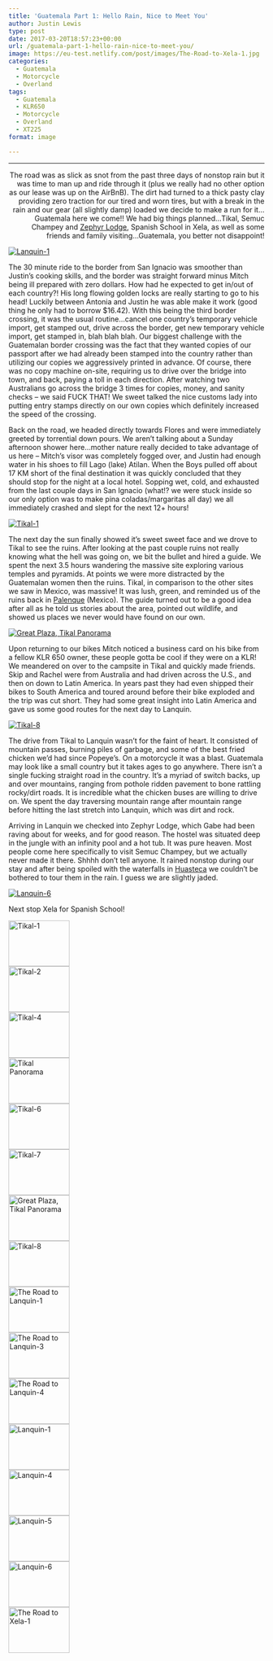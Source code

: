 ```yaml
---
title: 'Guatemala Part 1: Hello Rain, Nice to Meet You'
author: Justin Lewis
type: post
date: 2017-03-20T18:57:23+00:00
url: /guatemala-part-1-hello-rain-nice-to-meet-you/
image: https://eu-test.netlify.com/post/images/The-Road-to-Xela-1.jpg
categories:
  - Guatemala
  - Motorcycle
  - Overland
tags:
  - Guatemala
  - KLR650
  - Motorcycle
  - Overland
  - XT225
format: image

---
```

* * *

<p style="text-align: right;">
  The road was as slick as snot from the past three days of nonstop rain but it was time to man up and ride through it (plus we really had no other option as our lease was up on the AirBnB). The dirt had turned to a thick pasty clay providing zero traction for our tired and worn tires, but with a break in the rain and our gear (all slightly damp) loaded we decide to make a run for it…Guatemala here we come!! We had big things planned…Tikal, Semuc Champey and <a href="http://zephyrlodgelanquin.com/">Zephyr Lodge</a>, Spanish School in Xela, as well as some friends and family visiting…Guatemala, you better not disappoint!
</p>

<div class="ngg-gallery-singlepic-image " style="">
  <a href="http://www.elevationupgrade.com/wp-content/gallery/guatemala-part-1/Lanquin-1.jpg"
		     title=""
             data-src="http://www.elevationupgrade.com/wp-content/gallery/guatemala-part-1/Lanquin-1.jpg"
             data-thumbnail="http://www.elevationupgrade.com/wp-content/gallery/guatemala-part-1/thumbs/thumbs_Lanquin-1.jpg"
             data-image-id="654"
             data-title="Lanquin-1"
             data-description=""
             target='_self'
             class="ngg-fancybox" rel="8121caeaab59ff97008d8cfabcc7b2a4"> <img class="ngg-singlepic"
             src="http://www.elevationupgrade.com/wp-content/gallery/guatemala-part-1/dynamic/Lanquin-1.jpg-nggid03654-ngg0dyn-0x0x100-00f0w010c010r110f110r010t010.jpg"
             alt="Lanquin-1"
             title="Lanquin-1"
 /> </a>
</div>

<!--more-->

The 30 minute ride to the border from San Ignacio was smoother than Justin’s cooking skills, and the border was straight forward minus Mitch being ill prepared with zero dollars. How had he expected to get in/out of each country?! His long flowing golden locks are really starting to go to his head! Luckily between Antonia and Justin he was able make it work (good thing he only had to borrow $16.42). With this being the third border crossing, it was the usual routine…cancel one country’s temporary vehicle import, get stamped out, drive across the border, get new temporary vehicle import, get stamped in, blah blah blah. Our biggest challenge with the Guatemalan border crossing was the fact that they wanted copies of our passport after we had already been stamped into the country rather than utilizing our copies we aggressively printed in advance. Of course, there was no copy machine on-site, requiring us to drive over the bridge into town, and back, paying a toll in each direction. After watching two Australians go across the bridge 3 times for copies, money, and sanity checks &#8211; we said FUCK THAT! We sweet talked the nice customs lady into putting entry stamps directly on our own copies which definitely increased the speed of the crossing.

Back on the road, we headed directly towards Flores and were immediately greeted by torrential down pours. We aren’t talking about a Sunday afternoon shower here…mother nature really decided to take advantage of us here &#8211; Mitch’s visor was completely fogged over, and Justin had enough water in his shoes to fill Lago (lake) Atilan. When the Boys pulled off about 17 KM short of the final destination it was quickly concluded that they should stop for the night at a local hotel. Sopping wet, cold, and exhausted from the last couple days in San Ignacio (what!? we were stuck inside so our only option was to make pina coladas/margaritas all day) we all immediately crashed and slept for the next 12+ hours!

<div class="ngg-gallery-singlepic-image " style="">
  <a href="http://www.elevationupgrade.com/wp-content/gallery/guatemala-part-1/Tikal-1.jpg"
		     title=""
             data-src="http://www.elevationupgrade.com/wp-content/gallery/guatemala-part-1/Tikal-1.jpg"
             data-thumbnail="http://www.elevationupgrade.com/wp-content/gallery/guatemala-part-1/thumbs/thumbs_Tikal-1.jpg"
             data-image-id="643"
             data-title="Tikal-1"
             data-description=""
             target='_self'
             class="ngg-fancybox" rel="9309965979bcdb4cf03508ddb02df0c2"> <img class="ngg-singlepic"
             src="http://www.elevationupgrade.com/wp-content/gallery/guatemala-part-1/dynamic/Tikal-1.jpg-nggid03643-ngg0dyn-0x0x100-00f0w010c010r110f110r010t010.jpg"
             alt="Tikal-1"
             title="Tikal-1"
 /> </a>
</div>

The next day the sun finally showed it’s sweet sweet face and we drove to Tikal to see the ruins. After looking at the past couple ruins not really knowing what the hell was going on, we bit the bullet and hired a guide. We spent the next 3.5 hours wandering the massive site exploring various temples and pyramids. At points we were more distracted by the Guatemalan women then the ruins. Tikal, in comparison to the other sites we saw in Mexico, was massive! It was lush, green, and reminded us of the ruins back in [Palenque][1] (Mexico). The guide turned out to be a good idea after all as he told us stories about the area, pointed out wildlife, and showed us places we never would have found on our own.

<div class="ngg-gallery-singlepic-image " style="">
  <a href="http://www.elevationupgrade.com/wp-content/gallery/guatemala-part-1/Great-Plaza-Tikal-Panorama.jpg"
		     title=""
             data-src="http://www.elevationupgrade.com/wp-content/gallery/guatemala-part-1/Great-Plaza-Tikal-Panorama.jpg"
             data-thumbnail="http://www.elevationupgrade.com/wp-content/gallery/guatemala-part-1/thumbs/thumbs_Great-Plaza-Tikal-Panorama.jpg"
             data-image-id="649"
             data-title="Great Plaza, Tikal Panorama"
             data-description=""
             target='_self'
             class="ngg-fancybox" rel="119a7534135003d228414b99b5ec8263"> <img class="ngg-singlepic"
             src="http://www.elevationupgrade.com/wp-content/gallery/guatemala-part-1/dynamic/Great-Plaza-Tikal-Panorama.jpg-nggid03649-ngg0dyn-0x0x100-00f0w010c010r110f110r010t010.jpg"
             alt="Great Plaza, Tikal Panorama"
             title="Great Plaza, Tikal Panorama"
 /> </a>
</div>

Upon returning to our bikes Mitch noticed a business card on his bike from a fellow KLR 650 owner, these people gotta be cool if they were on a KLR! We meandered on over to the campsite in Tikal and quickly made friends. Skip and Rachel were from Australia and had driven across the U.S., and then on down to Latin America. In years past they had even shipped their bikes to South America and toured around before their bike exploded and the trip was cut short. They had some great insight into Latin America and gave us some good routes for the next day to Lanquin.

<div class="ngg-gallery-singlepic-image " style="">
  <a href="http://www.elevationupgrade.com/wp-content/gallery/guatemala-part-1/Tikal-8.jpg"
		     title=""
             data-src="http://www.elevationupgrade.com/wp-content/gallery/guatemala-part-1/Tikal-8.jpg"
             data-thumbnail="http://www.elevationupgrade.com/wp-content/gallery/guatemala-part-1/thumbs/thumbs_Tikal-8.jpg"
             data-image-id="650"
             data-title="Tikal-8"
             data-description=""
             target='_self'
             class="ngg-fancybox" rel="9b1e3383dfeb8723cfe397b70f5db1a6"> <img class="ngg-singlepic"
             src="http://www.elevationupgrade.com/wp-content/gallery/guatemala-part-1/dynamic/Tikal-8.jpg-nggid03650-ngg0dyn-0x0x100-00f0w010c010r110f110r010t010.jpg"
             alt="Tikal-8"
             title="Tikal-8"
 /> </a>
</div>

The drive from Tikal to Lanquin wasn’t for the faint of heart. It consisted of mountain passes, burning piles of garbage, and some of the best fried chicken we’d had since Popeye’s. On a motorcycle it was a blast. Guatemala may look like a small country but it takes ages to go anywhere. There isn’t a single fucking straight road in the country. It’s a myriad of switch backs, up and over mountains, ranging from pothole ridden pavement to bone rattling rocky/dirt roads. It is incredible what the chicken buses are willing to drive on. We spent the day traversing mountain range after mountain range before hitting the last stretch into Lanquin, which was dirt and rock.

Arriving in Lanquin we checked into Zephyr Lodge, which Gabe had been raving about for weeks, and for good reason. The hostel was situated deep in the jungle with an infinity pool and a hot tub. It was pure heaven. Most people come here specifically to visit Semuc Champey, but we actually never made it there. Shhhh don’t tell anyone. It rained nonstop during our stay and after being spoiled with the waterfalls in [Huasteca][2] we couldn’t be bothered to tour them in the rain. I guess we are slightly jaded.

<div class="ngg-gallery-singlepic-image " style="">
  <a href="http://www.elevationupgrade.com/wp-content/gallery/guatemala-part-1/Lanquin-6.jpg"
		     title=""
             data-src="http://www.elevationupgrade.com/wp-content/gallery/guatemala-part-1/Lanquin-6.jpg"
             data-thumbnail="http://www.elevationupgrade.com/wp-content/gallery/guatemala-part-1/thumbs/thumbs_Lanquin-6.jpg"
             data-image-id="657"
             data-title="Lanquin-6"
             data-description=""
             target='_self'
             class="ngg-fancybox" rel="61c188e0c4c853c2589484740b3201db"> <img class="ngg-singlepic"
             src="http://www.elevationupgrade.com/wp-content/gallery/guatemala-part-1/dynamic/Lanquin-6.jpg-nggid03657-ngg0dyn-0x0x100-00f0w010c010r110f110r010t010.jpg"
             alt="Lanquin-6"
             title="Lanquin-6"
 /> </a>
</div>

Next stop Xela for Spanish School!

<div
	class="ngg-galleryoverview ngg-ajax-pagination-none"
	id="ngg-gallery-2098-1">
  <!-- Thumbnails -->
  
  <div id="ngg-image-0" class="ngg-gallery-thumbnail-box" >
    <div class="ngg-gallery-thumbnail">
      <a href="http://www.elevationupgrade.com/wp-content/gallery/guatemala-part-1/Tikal-1.jpg"
               title=""
               data-src="http://www.elevationupgrade.com/wp-content/gallery/guatemala-part-1/Tikal-1.jpg"
               data-thumbnail="http://www.elevationupgrade.com/wp-content/gallery/guatemala-part-1/thumbs/thumbs_Tikal-1.jpg"
               data-image-id="643"
               data-title="Tikal-1"
               data-description=""
               data-image-slug="tikal-1"
               class="ngg-fancybox" rel="2098"> <img
                    title="Tikal-1"
                    alt="Tikal-1"
                    src="http://www.elevationupgrade.com/wp-content/gallery/guatemala-part-1/thumbs/thumbs_Tikal-1.jpg"
                    width="120"
                    height="90"
                    style="max-width:100%;"
 /> </a>
    </div>
  </div>
  
  <div id="ngg-image-1" class="ngg-gallery-thumbnail-box" >
    <div class="ngg-gallery-thumbnail">
      <a href="http://www.elevationupgrade.com/wp-content/gallery/guatemala-part-1/Tikal-2.jpg"
               title=""
               data-src="http://www.elevationupgrade.com/wp-content/gallery/guatemala-part-1/Tikal-2.jpg"
               data-thumbnail="http://www.elevationupgrade.com/wp-content/gallery/guatemala-part-1/thumbs/thumbs_Tikal-2.jpg"
               data-image-id="644"
               data-title="Tikal-2"
               data-description=""
               data-image-slug="tikal-2"
               class="ngg-fancybox" rel="2098"> <img
                    title="Tikal-2"
                    alt="Tikal-2"
                    src="http://www.elevationupgrade.com/wp-content/gallery/guatemala-part-1/thumbs/thumbs_Tikal-2.jpg"
                    width="120"
                    height="90"
                    style="max-width:100%;"
 /> </a>
    </div>
  </div>
  
  <div id="ngg-image-2" class="ngg-gallery-thumbnail-box" >
    <div class="ngg-gallery-thumbnail">
      <a href="http://www.elevationupgrade.com/wp-content/gallery/guatemala-part-1/Tikal-4.jpg"
               title=""
               data-src="http://www.elevationupgrade.com/wp-content/gallery/guatemala-part-1/Tikal-4.jpg"
               data-thumbnail="http://www.elevationupgrade.com/wp-content/gallery/guatemala-part-1/thumbs/thumbs_Tikal-4.jpg"
               data-image-id="645"
               data-title="Tikal-4"
               data-description=""
               data-image-slug="tikal-4"
               class="ngg-fancybox" rel="2098"> <img
                    title="Tikal-4"
                    alt="Tikal-4"
                    src="http://www.elevationupgrade.com/wp-content/gallery/guatemala-part-1/thumbs/thumbs_Tikal-4.jpg"
                    width="120"
                    height="90"
                    style="max-width:100%;"
 /> </a>
    </div>
  </div>
  
  <div id="ngg-image-3" class="ngg-gallery-thumbnail-box" >
    <div class="ngg-gallery-thumbnail">
      <a href="http://www.elevationupgrade.com/wp-content/gallery/guatemala-part-1/Tikal-Panorama.jpg"
               title=""
               data-src="http://www.elevationupgrade.com/wp-content/gallery/guatemala-part-1/Tikal-Panorama.jpg"
               data-thumbnail="http://www.elevationupgrade.com/wp-content/gallery/guatemala-part-1/thumbs/thumbs_Tikal-Panorama.jpg"
               data-image-id="646"
               data-title="Tikal Panorama"
               data-description=""
               data-image-slug="tikal-panorama"
               class="ngg-fancybox" rel="2098"> <img
                    title="Tikal Panorama"
                    alt="Tikal Panorama"
                    src="http://www.elevationupgrade.com/wp-content/gallery/guatemala-part-1/thumbs/thumbs_Tikal-Panorama.jpg"
                    width="120"
                    height="90"
                    style="max-width:100%;"
 /> </a>
    </div>
  </div>
  
  <div id="ngg-image-4" class="ngg-gallery-thumbnail-box" >
    <div class="ngg-gallery-thumbnail">
      <a href="http://www.elevationupgrade.com/wp-content/gallery/guatemala-part-1/Tikal-6.jpg"
               title=""
               data-src="http://www.elevationupgrade.com/wp-content/gallery/guatemala-part-1/Tikal-6.jpg"
               data-thumbnail="http://www.elevationupgrade.com/wp-content/gallery/guatemala-part-1/thumbs/thumbs_Tikal-6.jpg"
               data-image-id="647"
               data-title="Tikal-6"
               data-description=""
               data-image-slug="tikal-6"
               class="ngg-fancybox" rel="2098"> <img
                    title="Tikal-6"
                    alt="Tikal-6"
                    src="http://www.elevationupgrade.com/wp-content/gallery/guatemala-part-1/thumbs/thumbs_Tikal-6.jpg"
                    width="120"
                    height="90"
                    style="max-width:100%;"
 /> </a>
    </div>
  </div>
  
  <div id="ngg-image-5" class="ngg-gallery-thumbnail-box" >
    <div class="ngg-gallery-thumbnail">
      <a href="http://www.elevationupgrade.com/wp-content/gallery/guatemala-part-1/Tikal-7.jpg"
               title=""
               data-src="http://www.elevationupgrade.com/wp-content/gallery/guatemala-part-1/Tikal-7.jpg"
               data-thumbnail="http://www.elevationupgrade.com/wp-content/gallery/guatemala-part-1/thumbs/thumbs_Tikal-7.jpg"
               data-image-id="648"
               data-title="Tikal-7"
               data-description=""
               data-image-slug="tikal-7"
               class="ngg-fancybox" rel="2098"> <img
                    title="Tikal-7"
                    alt="Tikal-7"
                    src="http://www.elevationupgrade.com/wp-content/gallery/guatemala-part-1/thumbs/thumbs_Tikal-7.jpg"
                    width="120"
                    height="90"
                    style="max-width:100%;"
 /> </a>
    </div>
  </div>
  
  <div id="ngg-image-6" class="ngg-gallery-thumbnail-box" >
    <div class="ngg-gallery-thumbnail">
      <a href="http://www.elevationupgrade.com/wp-content/gallery/guatemala-part-1/Great-Plaza-Tikal-Panorama.jpg"
               title=""
               data-src="http://www.elevationupgrade.com/wp-content/gallery/guatemala-part-1/Great-Plaza-Tikal-Panorama.jpg"
               data-thumbnail="http://www.elevationupgrade.com/wp-content/gallery/guatemala-part-1/thumbs/thumbs_Great-Plaza-Tikal-Panorama.jpg"
               data-image-id="649"
               data-title="Great Plaza, Tikal Panorama"
               data-description=""
               data-image-slug="great-plaza-tikal-panorama"
               class="ngg-fancybox" rel="2098"> <img
                    title="Great Plaza, Tikal Panorama"
                    alt="Great Plaza, Tikal Panorama"
                    src="http://www.elevationupgrade.com/wp-content/gallery/guatemala-part-1/thumbs/thumbs_Great-Plaza-Tikal-Panorama.jpg"
                    width="120"
                    height="90"
                    style="max-width:100%;"
 /> </a>
    </div>
  </div>
  
  <div id="ngg-image-7" class="ngg-gallery-thumbnail-box" >
    <div class="ngg-gallery-thumbnail">
      <a href="http://www.elevationupgrade.com/wp-content/gallery/guatemala-part-1/Tikal-8.jpg"
               title=""
               data-src="http://www.elevationupgrade.com/wp-content/gallery/guatemala-part-1/Tikal-8.jpg"
               data-thumbnail="http://www.elevationupgrade.com/wp-content/gallery/guatemala-part-1/thumbs/thumbs_Tikal-8.jpg"
               data-image-id="650"
               data-title="Tikal-8"
               data-description=""
               data-image-slug="tikal-8"
               class="ngg-fancybox" rel="2098"> <img
                    title="Tikal-8"
                    alt="Tikal-8"
                    src="http://www.elevationupgrade.com/wp-content/gallery/guatemala-part-1/thumbs/thumbs_Tikal-8.jpg"
                    width="120"
                    height="90"
                    style="max-width:100%;"
 /> </a>
    </div>
  </div>
  
  <div id="ngg-image-8" class="ngg-gallery-thumbnail-box" >
    <div class="ngg-gallery-thumbnail">
      <a href="http://www.elevationupgrade.com/wp-content/gallery/guatemala-part-1/The-Road-to-Lanquin-1.jpg"
               title=""
               data-src="http://www.elevationupgrade.com/wp-content/gallery/guatemala-part-1/The-Road-to-Lanquin-1.jpg"
               data-thumbnail="http://www.elevationupgrade.com/wp-content/gallery/guatemala-part-1/thumbs/thumbs_The-Road-to-Lanquin-1.jpg"
               data-image-id="651"
               data-title="The Road to Lanquin-1"
               data-description=""
               data-image-slug="the-road-to-lanquin-1"
               class="ngg-fancybox" rel="2098"> <img
                    title="The Road to Lanquin-1"
                    alt="The Road to Lanquin-1"
                    src="http://www.elevationupgrade.com/wp-content/gallery/guatemala-part-1/thumbs/thumbs_The-Road-to-Lanquin-1.jpg"
                    width="120"
                    height="90"
                    style="max-width:100%;"
 /> </a>
    </div>
  </div>
  
  <div id="ngg-image-9" class="ngg-gallery-thumbnail-box" >
    <div class="ngg-gallery-thumbnail">
      <a href="http://www.elevationupgrade.com/wp-content/gallery/guatemala-part-1/The-Road-to-Lanquin-3.jpg"
               title=""
               data-src="http://www.elevationupgrade.com/wp-content/gallery/guatemala-part-1/The-Road-to-Lanquin-3.jpg"
               data-thumbnail="http://www.elevationupgrade.com/wp-content/gallery/guatemala-part-1/thumbs/thumbs_The-Road-to-Lanquin-3.jpg"
               data-image-id="652"
               data-title="The Road to Lanquin-3"
               data-description=""
               data-image-slug="the-road-to-lanquin-3"
               class="ngg-fancybox" rel="2098"> <img
                    title="The Road to Lanquin-3"
                    alt="The Road to Lanquin-3"
                    src="http://www.elevationupgrade.com/wp-content/gallery/guatemala-part-1/thumbs/thumbs_The-Road-to-Lanquin-3.jpg"
                    width="120"
                    height="90"
                    style="max-width:100%;"
 /> </a>
    </div>
  </div>
  
  <div id="ngg-image-10" class="ngg-gallery-thumbnail-box" >
    <div class="ngg-gallery-thumbnail">
      <a href="http://www.elevationupgrade.com/wp-content/gallery/guatemala-part-1/The-Road-to-Lanquin-4.jpg"
               title=""
               data-src="http://www.elevationupgrade.com/wp-content/gallery/guatemala-part-1/The-Road-to-Lanquin-4.jpg"
               data-thumbnail="http://www.elevationupgrade.com/wp-content/gallery/guatemala-part-1/thumbs/thumbs_The-Road-to-Lanquin-4.jpg"
               data-image-id="653"
               data-title="The Road to Lanquin-4"
               data-description=""
               data-image-slug="the-road-to-lanquin-4-1"
               class="ngg-fancybox" rel="2098"> <img
                    title="The Road to Lanquin-4"
                    alt="The Road to Lanquin-4"
                    src="http://www.elevationupgrade.com/wp-content/gallery/guatemala-part-1/thumbs/thumbs_The-Road-to-Lanquin-4.jpg"
                    width="120"
                    height="90"
                    style="max-width:100%;"
 /> </a>
    </div>
  </div>
  
  <div id="ngg-image-11" class="ngg-gallery-thumbnail-box" >
    <div class="ngg-gallery-thumbnail">
      <a href="http://www.elevationupgrade.com/wp-content/gallery/guatemala-part-1/Lanquin-1.jpg"
               title=""
               data-src="http://www.elevationupgrade.com/wp-content/gallery/guatemala-part-1/Lanquin-1.jpg"
               data-thumbnail="http://www.elevationupgrade.com/wp-content/gallery/guatemala-part-1/thumbs/thumbs_Lanquin-1.jpg"
               data-image-id="654"
               data-title="Lanquin-1"
               data-description=""
               data-image-slug="lanquin-1-1"
               class="ngg-fancybox" rel="2098"> <img
                    title="Lanquin-1"
                    alt="Lanquin-1"
                    src="http://www.elevationupgrade.com/wp-content/gallery/guatemala-part-1/thumbs/thumbs_Lanquin-1.jpg"
                    width="120"
                    height="90"
                    style="max-width:100%;"
 /> </a>
    </div>
  </div>
  
  <div id="ngg-image-12" class="ngg-gallery-thumbnail-box" >
    <div class="ngg-gallery-thumbnail">
      <a href="http://www.elevationupgrade.com/wp-content/gallery/guatemala-part-1/Lanquin-4.jpg"
               title=""
               data-src="http://www.elevationupgrade.com/wp-content/gallery/guatemala-part-1/Lanquin-4.jpg"
               data-thumbnail="http://www.elevationupgrade.com/wp-content/gallery/guatemala-part-1/thumbs/thumbs_Lanquin-4.jpg"
               data-image-id="655"
               data-title="Lanquin-4"
               data-description=""
               data-image-slug="lanquin-4-1"
               class="ngg-fancybox" rel="2098"> <img
                    title="Lanquin-4"
                    alt="Lanquin-4"
                    src="http://www.elevationupgrade.com/wp-content/gallery/guatemala-part-1/thumbs/thumbs_Lanquin-4.jpg"
                    width="120"
                    height="90"
                    style="max-width:100%;"
 /> </a>
    </div>
  </div>
  
  <div id="ngg-image-13" class="ngg-gallery-thumbnail-box" >
    <div class="ngg-gallery-thumbnail">
      <a href="http://www.elevationupgrade.com/wp-content/gallery/guatemala-part-1/Lanquin-5.jpg"
               title=""
               data-src="http://www.elevationupgrade.com/wp-content/gallery/guatemala-part-1/Lanquin-5.jpg"
               data-thumbnail="http://www.elevationupgrade.com/wp-content/gallery/guatemala-part-1/thumbs/thumbs_Lanquin-5.jpg"
               data-image-id="656"
               data-title="Lanquin-5"
               data-description=""
               data-image-slug="lanquin-5-1"
               class="ngg-fancybox" rel="2098"> <img
                    title="Lanquin-5"
                    alt="Lanquin-5"
                    src="http://www.elevationupgrade.com/wp-content/gallery/guatemala-part-1/thumbs/thumbs_Lanquin-5.jpg"
                    width="120"
                    height="90"
                    style="max-width:100%;"
 /> </a>
    </div>
  </div>
  
  <div id="ngg-image-14" class="ngg-gallery-thumbnail-box" >
    <div class="ngg-gallery-thumbnail">
      <a href="http://www.elevationupgrade.com/wp-content/gallery/guatemala-part-1/Lanquin-6.jpg"
               title=""
               data-src="http://www.elevationupgrade.com/wp-content/gallery/guatemala-part-1/Lanquin-6.jpg"
               data-thumbnail="http://www.elevationupgrade.com/wp-content/gallery/guatemala-part-1/thumbs/thumbs_Lanquin-6.jpg"
               data-image-id="657"
               data-title="Lanquin-6"
               data-description=""
               data-image-slug="lanquin-6-1"
               class="ngg-fancybox" rel="2098"> <img
                    title="Lanquin-6"
                    alt="Lanquin-6"
                    src="http://www.elevationupgrade.com/wp-content/gallery/guatemala-part-1/thumbs/thumbs_Lanquin-6.jpg"
                    width="120"
                    height="90"
                    style="max-width:100%;"
 /> </a>
    </div>
  </div>
  
  <div id="ngg-image-15" class="ngg-gallery-thumbnail-box" >
    <div class="ngg-gallery-thumbnail">
      <a href="http://www.elevationupgrade.com/wp-content/gallery/guatemala-part-1/The-Road-to-Xela-1.jpg"
               title=""
               data-src="http://www.elevationupgrade.com/wp-content/gallery/guatemala-part-1/The-Road-to-Xela-1.jpg"
               data-thumbnail="http://www.elevationupgrade.com/wp-content/gallery/guatemala-part-1/thumbs/thumbs_The-Road-to-Xela-1.jpg"
               data-image-id="658"
               data-title="The Road to Xela-1"
               data-description=""
               data-image-slug="the-road-to-xela-1"
               class="ngg-fancybox" rel="2098"> <img
                    title="The Road to Xela-1"
                    alt="The Road to Xela-1"
                    src="http://www.elevationupgrade.com/wp-content/gallery/guatemala-part-1/thumbs/thumbs_The-Road-to-Xela-1.jpg"
                    width="120"
                    height="90"
                    style="max-width:100%;"
 /> </a>
    </div>
  </div>
  
  <!-- Pagination -->
  
  <div class='ngg-clear'>
  </div>
</div>

&nbsp;

 [1]: http://www.elevationupgrade.com/mainland-mexico-part-7-san-cristobal-y-palenque/
 [2]: http://www.elevationupgrade.com/huasteca-potosina/